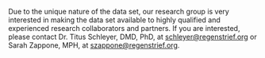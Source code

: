 Due to the unique nature of the data set, our research group is very interested in making the data set available to highly qualified and experienced research collaborators and partners.  If you are interested, please contact Dr. Titus Schleyer, DMD, PhD, at <a href="mailto:schleyer@regenstrief.org" target="_blank">schleyer@regenstrief.org</a> or Sarah Zappone, MPH, at <a href="mailto:szappone@regenstrief.org" target="_blank">szappone@regenstrief.org</a>.